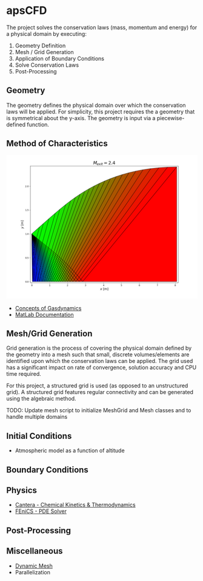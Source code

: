 # apsCFD #

The project solves the conservation laws (mass, momentum and energy) for a physical
domain by executing:

1. Geometry Definition
2. Mesh / Grid Generation
3. Application of Boundary Conditions
4. Solve Conservation Laws
5. Post-Processing

## Geometry ##

The geometry defines the physical domain over which the conservation laws will
be applied. For simplicity, this project requires the a geometry that is symmetrical
about the y-axis. The geometry is input via a piecewise-defined function.

## Method of Characteristics ##

![MOC Example](examples/moc_nozzle.png)

- [Concepts of Gasdynamics](https://www.aoe.vt.edu/content/dam/aoe_vt_edu/programs/graduate/forms/lectnotes3-09All101812.pdf)
- [MatLab Documentation](https://www.mathworks.com/help/aerotbx/examples/solving-for-the-exit-flow-of-a-supersonic-nozzle.html)

## Mesh/Grid Generation ##

Grid generation is the process of covering the physical domain defined by the
geometry into a mesh such that small, discrete volumes/elements are identified upon 
which the conservation laws can be applied. The grid used has a significant impact
on rate of convergence, solution accuracy and CPU time required.

For this project, a structured grid is used (as opposed to an unstructured grid).
A structured grid features regular connectivity and can be generated using the
algebraic method.

TODO: Update mesh script to initialize MeshGrid and Mesh classes and to handle multiple domains

## Initial Conditions ##

- Atmospheric model as a function of altitude

## Boundary Conditions ##

## Physics ##

- [Cantera - Chemical Kinetics & Thermodynamics](http://www.cantera.org/docs/sphinx/html/cython/tutorial.html)
- [FEniCS - PDE Solver](https://fenicsproject.org/tutorial/)

## Post-Processing ##

## Miscellaneous ##

- [Dynamic Mesh](https://github.com/meshadaptation/pragmatic)
- Parallelization
